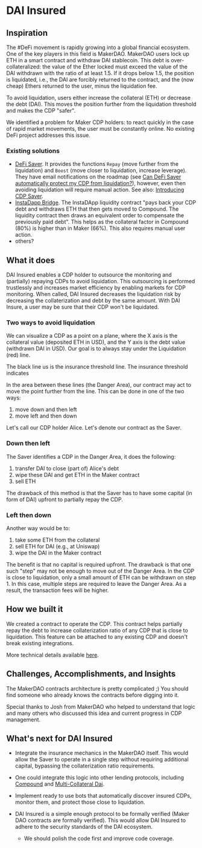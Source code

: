 # DAI Insured

## Inspiration

The #DeFi movement is rapidly growing into a global financial ecosystem.
One of the key players in this field is MakerDAO.
MakerDAO users lock up ETH in a smart contract and withdraw DAI stablecoin.
This debt is over-collateralized: the value of the Ether locked must exceed the value of the DAI withdrawn with the ratio of at least 1.5.
If it drops below 1.5, the position is liquidated, i.e., the DAI are forcibly returned to the contract, and the (now cheap) Ethers returned to the user, minus the liquidation fee.

To avoid liquidation, users either increase the collateral (ETH) or decrease the debt (DAI).
This moves the position further from the liquidation threshold and makes the CDP "safer".

We identified a problem for Maker CDP holders: to react quickly in the case of rapid market movements, the user must be constantly online.
No existing DeFi project addresses this issue.

### Existing solutions

* [DeFi Saver](https://defisaver.com). It provides the functions ```Repay``` (move further from the liquidation) and ```Boost``` (move closer to liquidation, increase leverage). They have email notifications on the roadmap (see [Can DeFi Saver automatically protect my CDP from liquidation?](https://defisaver.com/faq)), however, even then avoiding liquidation will require manual action. See also: [Introducing CDP Saver](https://blog.decenter.com/2019/04/29/introducing-cdp-saver-cdp-management-and-protection/).
* [InstaDapp Bridge](https://instadapp.io). The InstaDApp liquidity contract "pays back your CDP debt and withdraws ETH that then gets moved to Compound. The liquidity contract then draws an equivalent order to compensate the previously paid debt". This helps as the collateral factor in Compound (80%) is higher than in Maker (66%). This also requires manual user action.
* others?


## What it does

DAI Insured enables a CDP holder to outsource the monitoring and (partially) repaying CDPs to avoid liquidation.
This outsourcing is performed trustlessly and increases market efficiency by enabling markets for CDP monitoring.
When called, DAI Insured decreases the liquidation risk by decreasing the collaterization and debt by the same amount.
With DAI Insure, a user may be sure that their CDP won't be liquidated.

### Two ways to avoid liquidation

We can visualize a CDP as a point on a plane, where the X axis is the collateral value (deposited ETH in USD), and the Y axis is the debt value (withdrawn DAI in USD).
Our goal is to always stay under the Liquidation (red) line.

The black line us is the insurance threshold line.
The insurance threshold indicates 


In the area between these lines (the Danger Area), our contract may act to move the point further from the line.
This can be done in one of the two ways:

1. move down and then left 
2. move left and then down

Let's call our CDP holder Alice.
Let's denote our contract as the Saver.

### Down then left

The Saver identifies a CDP in the Danger Area, it does the following:

1. transfer DAI to close (part of) Alice's debt
1. wipe these DAI and get ETH in the Maker contract
1. sell ETH

The drawback of this method is that the Saver has to have some capital (in form of DAI) upfront to partially repay the CDP.

### Left then down

Another way would be to:
1. take some ETH from the collateral
1. sell ETH for DAI (e.g., at Uniswap)
1. wipe the DAI in the Maker contract

The benefit is that no capital is required upfront.
The drawback is that one such "step" may not be enough to move out of the Danger Area.
In the CDP is close to liquidation, only a small amount of ETH can be withdrawn on step 1.
In this case, multiple steps are required to leave the Danger Area.
As a result, the transaction fees will be higher.


## How we built it

We created a contract to operate the CDP.
This contract helps partially repay the debt to increase collaterization ratio of any CDP that is close to liquidation.
This feature can be attached to any existing CDP and doesn't break existing integrations.

More technical details available [here](truffle/README.md).

## Challenges, Accomplishments, and Insights

The MakerDAO contracts architecture is pretty complicated ;) 
You should find someone who already knows the contracts before digging into it. 

Special thanks to Josh from MakerDAO who helped to understand that logic and many others who discussed this idea and current progress in CDP management. 

## What's next for DAI Insured

* Integrate the insurance mechanics in the MakerDAO itself.
This would allow the Saver to operate in a single step without requiring additional capital, bypassing the collaterization ratio requirements.

* One could integrate this logic into other lending protocols, including [Compound](https://app.compound.finance/) and [Multi-Collateral Dai](https://makerdao.com/da/whitepaper/).

* Implement ready to use bots that automatically discover insured CDPs, monitor them, and protect those close to liquidation. 

* DAI Insured is a simple enough protocol to be formally verified (Maker DAO contracts are formally verified).
This would allow DAI Insured to adhere to the security standards of the DAI ecosystem.
    * We should polish the code first and improve code coverage.
